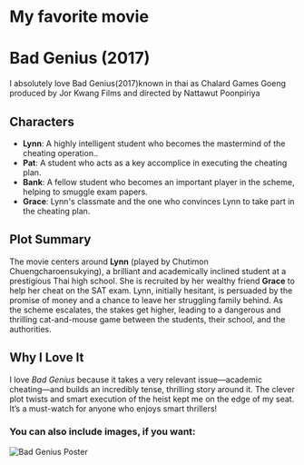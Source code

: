 # My favorite movie 
# Bad Genius (2017)
I absolutely love Bad Genius(2017)known in thai as Chalard Games Goeng produced by Jor Kwang Films and directed by Nattawut Poonpiriya 

## Characters
- **Lynn**: A highly intelligent student who becomes the mastermind of the cheating operation..
 - **Pat**: A student who acts as a key accomplice in executing the cheating plan.  
- **Bank**: A fellow student who becomes an important player in the scheme, helping to smuggle exam papers.
- **Grace**: Lynn's classmate and the one who convinces Lynn to take part in the cheating plan.

## Plot Summary

The movie centers around **Lynn** (played by Chutimon Chuengcharoensukying), a brilliant and academically inclined student at a prestigious Thai high school. She is recruited by her wealthy friend **Grace** to help her cheat on the SAT exam. Lynn, initially hesitant, is persuaded by the promise of money and a chance to leave her struggling family behind. As the scheme escalates, the stakes get higher, leading to a dangerous and thrilling cat-and-mouse game between the students, their school, and the authorities.

## Why I Love It

I love *Bad Genius* because it takes a very relevant issue—academic cheating—and builds an incredibly tense, thrilling story around it. The clever plot twists and smart execution of the heist kept me on the edge of my seat. It’s a must-watch for anyone who enjoys smart thrillers!

### You can also include images, if you want:

![Bad Genius Poster](https://upload.wikimedia.org/wikipedia/en/f/f9/Bad_Genius_poster.jpg)
